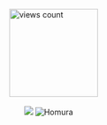 ⠀⠀⠀⠀ <img width="160" src="https://komarev.com/ghpvc/?username=your-github-username&color=8f82b9" alt="views count">
                
⠀⠀⠀⠀⠀⠀⠀![](https://64.media.tumblr.com/246e39c2dfae1cb369873728bca0b77a/79d8b316934d24c3-3d/s100x200/83b4a7d824bbfaebe5e81757a385aa83eec34ef0.gif)
![Homura](https://i.postimg.cc/6q5Y9tDJ/Untitled83-20251010235908.png#left)
